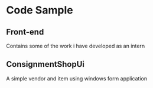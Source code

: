 # Code Sample

## Front-end
 
Contains some of the work i have developed as an intern

## ConsignmentShopUi 

A simple vendor and item using windows form application
